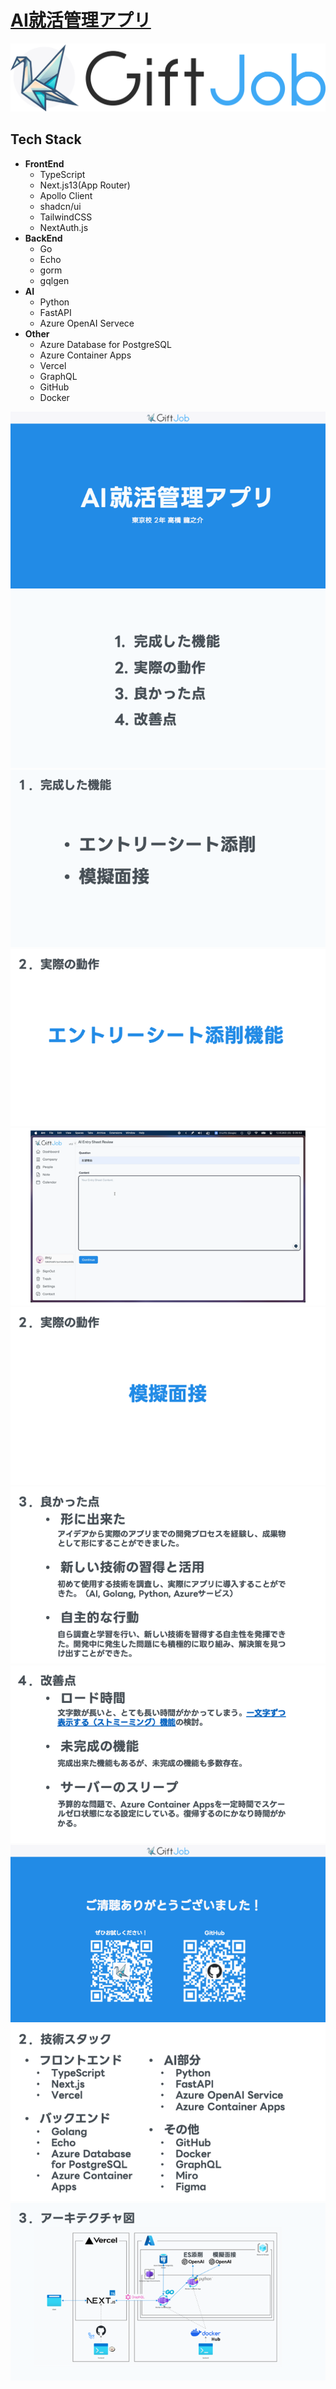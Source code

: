 # [AI就活管理アプリ](https://giftjob-frontend.vercel.app/)

![GiftJob](https://github.com/R1013-T/giftjob-frontend/blob/9da7e7c741a2bd04325b284ffcf97e27268a9b7b/public/giftjob_logo.png?raw=true)

## Tech Stack

- **FrontEnd**
  - TypeScript
  - Next.js13(App Router)
  - Apollo Client
  - shadcn/ui
  - TailwindCSS
  - NextAuth.js
- **BackEnd**
  - Go
  - Echo
  - gorm
  - gqlgen
- **AI**
  - Python
  - FastAPI
  - Azure OpenAI Servece
- **Other**
  - Azure Database for PostgreSQL
  - Azure Container Apps
  - Vercel
  - GraphQL
  - GitHub
  - Docker

![slide1](https://github.com/R1013-T/GiftJob/blob/main/slides/slide1.png?raw=true)
![slide2](https://github.com/R1013-T/GiftJob/blob/main/slides/slide2.png?raw=true)
![slide3](https://github.com/R1013-T/GiftJob/blob/main/slides/slide3.png?raw=true)
![slide4](https://github.com/R1013-T/GiftJob/blob/main/slides/slide4.png?raw=true)
![slide5](https://github.com/R1013-T/GiftJob/blob/main/slides/slide5.png?raw=true)
![slide6](https://github.com/R1013-T/GiftJob/blob/main/slides/slide6.png?raw=true)
![slide7](https://github.com/R1013-T/GiftJob/blob/main/slides/slide7.png?raw=true)
![slide8](https://github.com/R1013-T/GiftJob/blob/main/slides/slide8.png?raw=true)
![slide9](https://github.com/R1013-T/GiftJob/blob/main/slides/slide9.png?raw=true)
![slide10](https://github.com/R1013-T/GiftJob/blob/main/slides/slide10.png?raw=true)
![slide11](https://github.com/R1013-T/GiftJob/blob/main/slides/slide11.png?raw=true)
